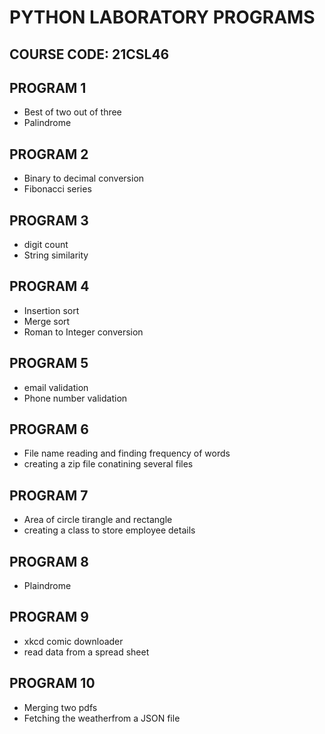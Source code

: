 # PYTHON LABORATORY PROGRAMS 
## COURSE CODE: 21CSL46

## PROGRAM 1
+ Best of two out of three
+ Palindrome

## PROGRAM 2
+ Binary to decimal conversion
+ Fibonacci series

## PROGRAM 3
+ digit count
+ String similarity

## PROGRAM 4
+ Insertion sort
+ Merge sort
+ Roman to Integer conversion

## PROGRAM 5
+ email validation
+ Phone number validation

## PROGRAM 6
+ File name reading and finding frequency of words
+ creating a zip file conatining several files

## PROGRAM 7  
+ Area of circle tirangle and rectangle
+ creating a class to store employee details

## PROGRAM 8
+ Plaindrome

## PROGRAM 9
+ xkcd comic downloader
+ read data from a spread sheet

## PROGRAM 10
+ Merging two pdfs
+ Fetching the weatherfrom a JSON file 